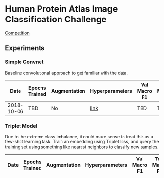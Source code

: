 # Human Protein Atlas Image Classification Challenge

[Competition](https://www.kaggle.com/c/human-protein-atlas-image-classification)

## Experiments

### Simple Convnet

Baseline convolutional approach to get familiar with the data.

Date|Epochs Trained|Augmentation|Hyperparameters|Val Macro F1|Test Macro F1|
|---|---|---|---|---|---|
2018-10-06|TBD|No|[link](hyperparamerters/simple_convnet_v1.json)|TBD|TBD|

### Triplet Model

Due to the extreme class imbalance, it could make sense to treat this as a few-shot learning task. Train an embedding using Triplet loss, and query the training set using something like nearest neighbors to classify new samples.

Date|Epochs Trained|Augmentation|Hyperparameters|Val Macro F1|Test Macro F1|
|---|---|---|---|---|---|